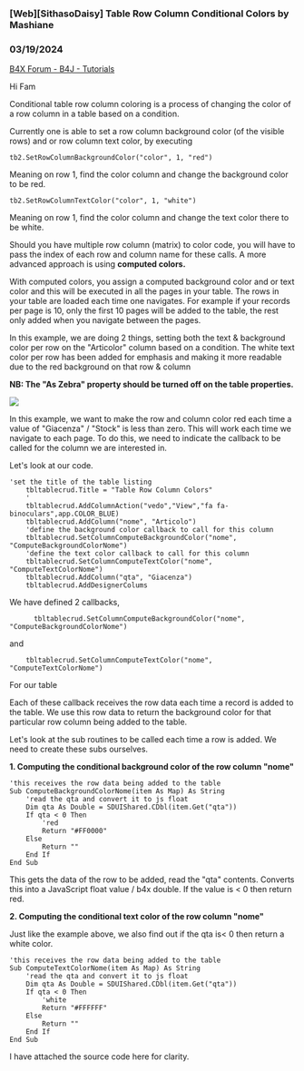 ### [Web][SithasoDaisy] Table Row Column Conditional Colors by Mashiane
### 03/19/2024
[B4X Forum - B4J - Tutorials](https://www.b4x.com/android/forum/threads/159990/)

Hi Fam  
  
Conditional table row column coloring is a process of changing the color of a row column in a table based on a condition.  
  
Currently one is able to set a row column background color (of the visible rows) and or row column text color, by executing  
  

```B4X
tb2.SetRowColumnBackgroundColor("color", 1, "red")
```

  
  
Meaning on row 1, find the color column and change the background color to be red.  
  

```B4X
tb2.SetRowColumnTextColor("color", 1, "white")
```

  
  
Meaning on row 1, find the color column and change the text color there to be white.  
  
Should you have multiple row column (matrix) to color code, you will have to pass the index of each row and column name for these calls. A more advanced approach is using **computed colors.**  
  
With computed colors, you assign a computed background color and or text color and this will be executed in all the pages in your table. The rows in your table are loaded each time one navigates. For example if your records per page is 10, only the first 10 pages will be added to the table, the rest only added when you navigate between the pages.  
  
In this example, we are doing 2 things, setting both the text & background color per row on the "Articolor" column based on a condition. The white text color per row has been added for emphasis and making it more readable due to the red background on that row & column  
  
**NB: The "As Zebra" property should be turned off on the table properties.**  
  
![](https://www.b4x.com/android/forum/attachments/151940)  
  
In this example, we want to make the row and column color red each time a value of "Giacenza" / "Stock" is less than zero. This will work each time we navigate to each page. To do this, we need to indicate the callback to be called for the column we are interested in.  
  
Let's look at our code.  
  

```B4X
'set the title of the table listing  
    tbltablecrud.Title = "Table Row Column Colors"  
    '  
    tbltablecrud.AddColumnAction("vedo","View","fa fa-binoculars",app.COLOR_BLUE)  
    tbltablecrud.AddColumn("nome", "Articolo")  
    'define the background color callback to call for this column  
    tbltablecrud.SetColumnComputeBackgroundColor("nome", "ComputeBackgroundColorNome")  
    'define the text color callback to call for this column  
    tbltablecrud.SetColumnComputeTextColor("nome", "ComputeTextColorNome")  
    tbltablecrud.AddColumn("qta", "Giacenza")  
    tbltablecrud.AddDesignerColums
```

  
  
We have defined 2 callbacks,  
  

```B4X
      tbltablecrud.SetColumnComputeBackgroundColor("nome", "ComputeBackgroundColorNome")
```

  
  
and  
  

```B4X
    tbltablecrud.SetColumnComputeTextColor("nome", "ComputeTextColorNome")
```

  
  
For our table  
  
Each of these callback receives the row data each time a record is added to the table. We use this row data to return the background color for that particular row column being added to the table.  
  
Let's look at the sub routines to be called each time a row is added. We need to create these subs ourselves.  
  
**1. Computing the conditional background color of the row column "nome"**  
  
  

```B4X
'this receives the row data being added to the table  
Sub ComputeBackgroundColorNome(item As Map) As String  
    'read the qta and convert it to js float  
    Dim qta As Double = SDUIShared.CDbl(item.Get("qta"))  
    If qta < 0 Then  
        'red  
        Return "#FF0000"  
    Else  
        Return ""    
    End If  
End Sub
```

  
  
This gets the data of the row to be added, read the "qta" contents. Converts this into a JavaScript float value / b4x double. If the value is < 0 then return red.  
  
**2. Computing the conditional text color of the row column "nome"**  
  
Just like the example above, we also find out if the qta is< 0 then return a white color.  
  

```B4X
'this receives the row data being added to the table  
Sub ComputeTextColorNome(item As Map) As String  
    'read the qta and convert it to js float  
    Dim qta As Double = SDUIShared.CDbl(item.Get("qta"))  
    If qta < 0 Then  
        'white  
        Return "#FFFFFF"  
    Else  
        Return ""  
    End If  
End Sub
```

  
  
I have attached the source code here for clarity.